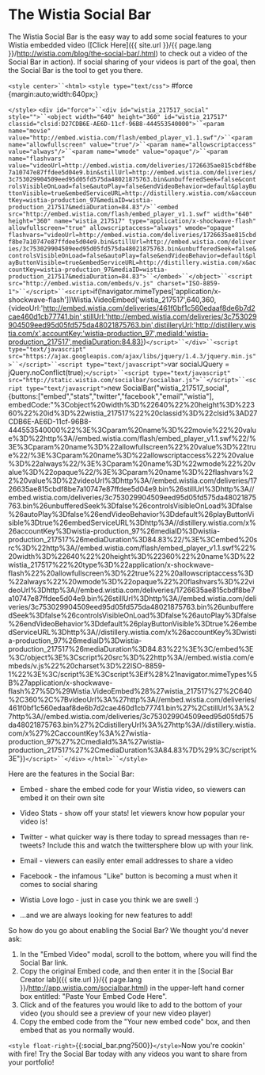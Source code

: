 # The Wistia Social Bar

The Wistia Social Bar is the easy way to add some social features to your Wistia embedded video ([Click Here]({{ site.url }}/{{ page.lang }}/http://wistia.com/blog/the-social-bar/.html) to check out a video of the Social Bar in action). If social sharing of your videos is part of the goal, then the Social Bar is the tool to get you there.

`<style center>``<html>`
`<style type="text/css">`
#force {margin:auto;width:640px;}

`</style>`
`<div id="force">``<div id="wistia_217517_social" style="">``<object width="640" height="360" id="wistia_217517" classid="clsid:D27CDB6E-AE6D-11cf-96B8-444553540000">``<param name="movie" value="http://embed.wistia.com/flash/embed_player_v1.1.swf"/>``<param name="allowfullscreen" value="true"/>``<param name="allowscriptaccess" value="always"/>``<param name="wmode" value="opaque"/>``<param name="flashvars" value="videoUrl=http://embed.wistia.com/deliveries/1726635ae815cbdf8be7a10747e87ffdee5d04e9.bin&stillUrl=http://embed.wistia.com/deliveries/3c753029904509eed95d05fd575da48021875763.bin&unbufferedSeek=false&controlsVisibleOnLoad=false&autoPlay=false&endVideoBehavior=default&playButtonVisible=true&embedServiceURL=http://distillery.wistia.com/x&accountKey=wistia-production_97&mediaID=wistia-production_217517&mediaDuration=84.83"/>``<embed src="http://embed.wistia.com/flash/embed_player_v1.1.swf" width="640" height="360" name="wistia_217517" type="application/x-shockwave-flash" allowfullscreen="true" allowscriptaccess="always" wmode="opaque" flashvars="videoUrl=http://embed.wistia.com/deliveries/1726635ae815cbdf8be7a10747e87ffdee5d04e9.bin&stillUrl=http://embed.wistia.com/deliveries/3c753029904509eed95d05fd575da48021875763.bin&unbufferedSeek=false&controlsVisibleOnLoad=false&autoPlay=false&endVideoBehavior=default&playButtonVisible=true&embedServiceURL=http://distillery.wistia.com/x&accountKey=wistia-production_97&mediaID=wistia-production_217517&mediaDuration=84.83">``</embed>``</object>``<script src="http://embed.wistia.com/embeds/v.js" charset="ISO-8859-1">``</script>``<script>`if(!navigator.mimeTypes['application/x-shockwave-flash'])Wistia.VideoEmbed('wistia_217517',640,360,{videoUrl:'http://embed.wistia.com/deliveries/461f0bf1c560edaaf8de6b7d2cae460d1cb77741.bin',stillUrl:'http://embed.wistia.com/deliveries/3c753029904509eed95d05fd575da48021875763.bin',distilleryUrl:'http://distillery.wistia.com/x',accountKey:'wistia-production_97',mediaId:'wistia-production_217517',mediaDuration:84.83})`</script>``</div>``<script type="text/javascript" src="https://ajax.googleapis.com/ajax/libs/jquery/1.4.3/jquery.min.js">``</script>``<script type="text/javascript">`var socialJQuery = jQuery.noConflict(true);`</script>``<script type="text/javascript" src="http://static.wistia.com/socialbar/socialbar.js">``</script>``<script type="text/javascript">`new SocialBar("wistia_217517_social", {buttons:["embed","stats","twitter","facebook","email","wistia"], embedCode:"%3Cobject%20width%3D%22640%22%20height%3D%22360%22%20id%3D%22wistia_217517%22%20classid%3D%22clsid%3AD27CDB6E-AE6D-11cf-96B8-444553540000%22%3E%3Cparam%20name%3D%22movie%22%20value%3D%22http%3A//embed.wistia.com/flash/embed_player_v1.1.swf%22/%3E%3Cparam%20name%3D%22allowfullscreen%22%20value%3D%22true%22/%3E%3Cparam%20name%3D%22allowscriptaccess%22%20value%3D%22always%22/%3E%3Cparam%20name%3D%22wmode%22%20value%3D%22opaque%22/%3E%3Cparam%20name%3D%22flashvars%22%20value%3D%22videoUrl%3Dhttp%3A//embed.wistia.com/deliveries/1726635ae815cbdf8be7a10747e87ffdee5d04e9.bin%26stillUrl%3Dhttp%3A//embed.wistia.com/deliveries/3c753029904509eed95d05fd575da48021875763.bin%26unbufferedSeek%3Dfalse%26controlsVisibleOnLoad%3Dfalse%26autoPlay%3Dfalse%26endVideoBehavior%3Ddefault%26playButtonVisible%3Dtrue%26embedServiceURL%3Dhttp%3A//distillery.wistia.com/x%26accountKey%3Dwistia-production_97%26mediaID%3Dwistia-production_217517%26mediaDuration%3D84.83%22/%3E%3Cembed%20src%3D%22http%3A//embed.wistia.com/flash/embed_player_v1.1.swf%22%20width%3D%22640%22%20height%3D%22360%22%20name%3D%22wistia_217517%22%20type%3D%22application/x-shockwave-flash%22%20allowfullscreen%3D%22true%22%20allowscriptaccess%3D%22always%22%20wmode%3D%22opaque%22%20flashvars%3D%22videoUrl%3Dhttp%3A//embed.wistia.com/deliveries/1726635ae815cbdf8be7a10747e87ffdee5d04e9.bin%26stillUrl%3Dhttp%3A//embed.wistia.com/deliveries/3c753029904509eed95d05fd575da48021875763.bin%26unbufferedSeek%3Dfalse%26controlsVisibleOnLoad%3Dfalse%26autoPlay%3Dfalse%26endVideoBehavior%3Ddefault%26playButtonVisible%3Dtrue%26embedServiceURL%3Dhttp%3A//distillery.wistia.com/x%26accountKey%3Dwistia-production_97%26mediaID%3Dwistia-production_217517%26mediaDuration%3D84.83%22%3E%3C/embed%3E%3C/object%3E%3Cscript%20src%3D%22http%3A//embed.wistia.com/embeds/v.js%22%20charset%3D%22ISO-8859-1%22%3E%3C/script%3E%3Cscript%3Eif%28%21navigator.mimeTypes%5B%27application/x-shockwave-flash%27%5D%29Wistia.VideoEmbed%28%27wistia_217517%27%2C640%2C360%2C%7BvideoUrl%3A%27http%3A//embed.wistia.com/deliveries/461f0bf1c560edaaf8de6b7d2cae460d1cb77741.bin%27%2CstillUrl%3A%27http%3A//embed.wistia.com/deliveries/3c753029904509eed95d05fd575da48021875763.bin%27%2CdistilleryUrl%3A%27http%3A//distillery.wistia.com/x%27%2CaccountKey%3A%27wistia-production_97%27%2CmediaId%3A%27wistia-production_217517%27%2CmediaDuration%3A84.83%7D%29%3C/script%3E"})`</script>``</div>`
`</html>``</style>`

Here are the features in the Social Bar:

*  Embed - share the embed code for your Wistia video, so viewers can embed it on their own site

*  Video Stats - show off your stats! let viewers know how popular your video is!

*  Twitter - what quicker way is there today to spread messages than re-tweets? Include this and watch the twittersphere blow up with your link.

*  Email - viewers can easily enter email addresses to share a video

*  Facebook - the infamous "Like" button is becoming a must when it comes to social sharing

*  Wistia Love logo - just in case you think we are swell :)

*  ...and we are always looking for new features to add!

So how do you go about enabling the Social Bar? We thought you'd never ask:
 1.  In the "Embed Video" modal, scroll to the bottom, where you will find the Social Bar link.
 2.  Copy the original Embed code, and then enter it in the [Social Bar Creator lab]({{ site.url }}/{{ page.lang }}/http://app.wistia.com/socialbar.html) in the upper-left hand corner box entitled: "Paste Your Embed Code Here".
 3.  Click and of the features you would like to add to the bottom of your video (you should see a preview of your new video player)
 4.  Copy the embed code from the "Your new embed code" box, and then embed that as you normally would.

`<style float-right>`{{:social_bar.png?500}}`</style>`Now you're cookin' with fire! Try the Social Bar today with any videos you want to share from your portfolio!

